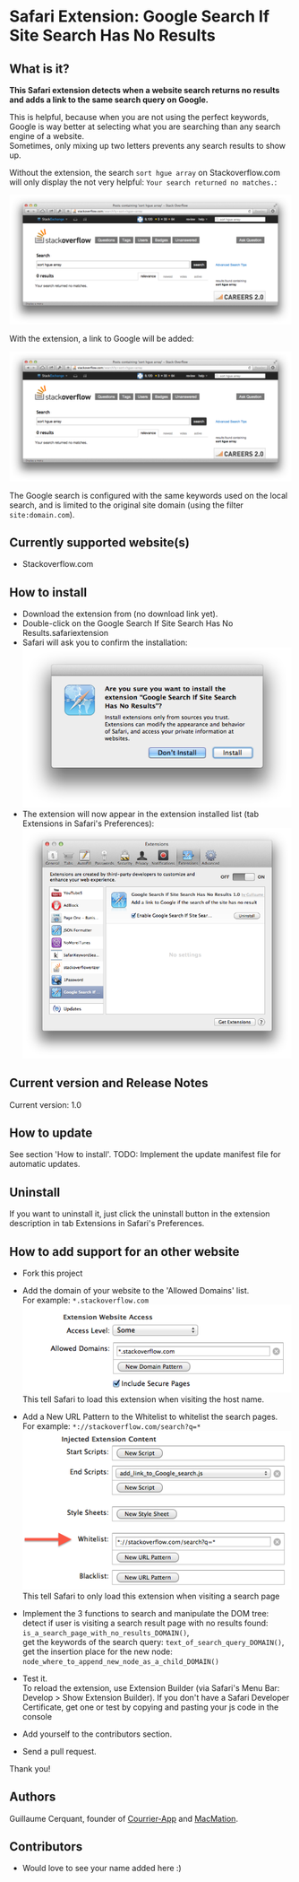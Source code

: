 # Safari Extension: Google Search If Site Search Has No Results

## What is it?
**This Safari extension detects when a website search returns no results and adds a link to the same search query on Google.**

This is helpful, because when you are not using the perfect keywords, Google is way better at selecting what you are searching than any search engine of a website.  
Sometimes, only mixing up two letters prevents any search results to show up.


Without the extension, the search `sort hgue array` on Stackoverflow.com will only display the not very helpful: `Your search returned no matches.`:

![Screenshot without the extension](./documentation_images/Stackoverflow_search_without_this_extension.png)  

With the extension, a link to Google will be added: 

![Screenshot without the extension](./documentation_images/Stackoverflow_search_with_this_extension_installed.png)  

The Google search is configured with the same keywords used on the local search, and is limited to the original site domain (using the filter `site:domain.com`).


## Currently supported website(s)
- Stackoverflow.com

## How to install

- Download the extension from (no download link yet). 
- Double-click on the Google Search If Site Search Has No Results.safariextension
- Safari will ask you to confirm the installation:  
![Confirm installation](./documentation_images/confirm_installation.png)  
- The extension will now appear in the extension installed list (tab Extensions in Safari's Preferences):
![Extension installed](./documentation_images/extension_installed.png)  


## Current version and Release Notes

Current version: 1.0

## How to update

See section 'How to install'.
TODO: Implement the update manifest file for automatic updates.

## Uninstall

If you want to uninstall it, just click the uninstall button in the extension description in tab Extensions in Safari's Preferences.


## How to add support for an other website

- Fork this project

- Add the domain of your website to the 'Allowed Domains' list.  
For example: `*.stackoverflow.com`  
![Screenshot example](./documentation_images/New_Domain_Pattern_In_Allowed_Domains.png)  
This tell Safari to load this extension when visiting the host name.
    
- Add a New URL Pattern to the Whitelist to whitelist the search pages.  
For example: `*://stackoverflow.com/search?q=*`  
![Screenshot example](./documentation_images/New_URL_Pattern_In_Injected_Extension_Content_Whitelist.png)  
This tell Safari to only load this extension when visiting a search page

- Implement the 3 functions to search and manipulate the DOM tree:  
  detect if user is visiting a search result page with no results found: `is_a_search_page_with_no_results_DOMAIN()`,  
  get the keywords of the search query: `text_of_search_query_DOMAIN()`,  
  get the insertion place for the new node: `node_where_to_append_new_node_as_a_child_DOMAIN()`

- Test it.  
To reload the extension, use Extension Builder (via Safari's Menu Bar: Develop > Show Extension Builder).
If you don't have a Safari Developer Certificate, get one or test by copying and pasting your js code in the console

- Add yourself to the contributors section. 

- Send a pull request.

Thank you!

## Authors

Guillaume Cerquant, founder of [Courrier-App](http://www.courrier-app.fr "Envoi de recommandés par internet") and [MacMation](http://www.macmation.com "Mac Automation").

## Contributors

- Would love to see your name added here :)